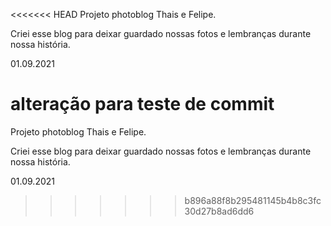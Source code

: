 <<<<<<< HEAD
Projeto photoblog Thais e Felipe.

Criei esse blog para deixar guardado nossas fotos e lembranças durante nossa história.

01.09.2021

alteração para teste de commit
=======
Projeto photoblog Thais e Felipe.

Criei esse blog para deixar guardado nossas fotos e lembranças durante nossa história.

01.09.2021
>>>>>>> b896a88f8b295481145b4b8c3fc30d27b8ad6dd6
